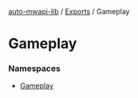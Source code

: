[auto-mwapi-lib](../README.md) / [Exports](../modules.md) / Gameplay

# Gameplay <Badge type="tip" text="Module" />

### Namespaces

- [Gameplay](Gameplay.Gameplay.md)
